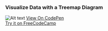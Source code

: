 ### Visualize Data with a Treemap Diagram

![Alt text](https://user-images.githubusercontent.com/14861253/184696218-eded7b62-3bf7-4c7b-8ad4-58d42ef92770.png)
[View On CodePen](https://codepen.io/santaeugeniaJ/full/dymQbEM) </br>
[Try it on FreeCodeCamp](https://www.freecodecamp.org/learn/data-visualization/data-visualization-projects/visualize-data-with-a-treemap-diagram)